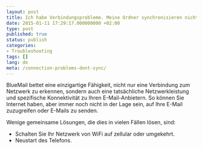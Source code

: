 ```yaml
---
layout: post
title: Ich habe Verbindungsprobleme. Meine Ordner synchronisieren nicht. Kann nicht empfangen / senden E-Mails. Kann nicht auf mein Konto zugreifen.
date: 2015-01-11 17:29:17.000000000 +02:00
type: post
published: true
status: publish
categories:
- Troubleshooting
tags: []
lang: de
meta: /connection-problems-dont-sync/
---
```


BlueMail bettet eine einzigartige Fähigkeit, nicht nur eine Verbindung zum Netzwerk zu erkennen, sondern auch eine tatsächliche Netzwerkleistung und spezifische Konnektivität zu Ihren E-Mail-Anbietern. So können Sie Internet haben, aber immer noch nicht in der Lage sein, auf Ihre E-Mail zuzugreifen oder E-Mails zu senden.

Wenige gemeinsame Lösungen, die dies in vielen Fällen lösen, sind:

* Schalten Sie Ihr Netzwerk von WiFi auf zellular oder umgekehrt.
* Neustart des Telefons.
